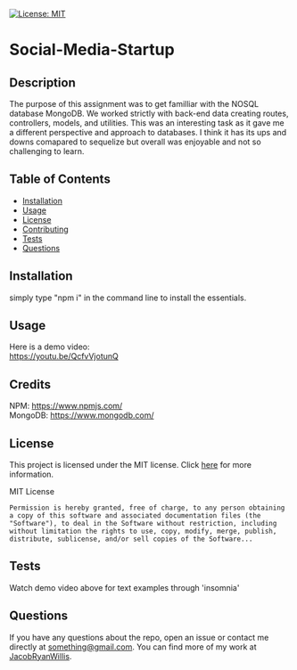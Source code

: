 
[![License: MIT](https://img.shields.io/badge/License-MIT-yellow.svg)](https://opensource.org/licenses/MIT)

# Social-Media-Startup

## Description

The purpose of this assignment was to get familliar with the NOSQL database MongoDB. We worked strictly with back-end data creating routes, controllers, models, and utilities. This was an interesting task as it gave me a different perspective and approach to databases. I think it has its ups and downs comapared to sequelize but overall was enjoyable and not so challenging to learn.

## Table of Contents

- [Installation](#installation)
- [Usage](#usage)
- [License](#license)
- [Contributing](#contributing)
- [Tests](#tests)
- [Questions](#questions)

## Installation

simply type "npm i" in the command line to install the essentials.

## Usage

Here is a demo video: <br> https://youtu.be/QcfvVjotunQ

## Credits

NPM: https://www.npmjs.com/ <br> MongoDB: https://www.mongodb.com/

## License

This project is licensed under the MIT license. Click [here](https://opensource.org/licenses/MIT) for more information.

MIT License

    Permission is hereby granted, free of charge, to any person obtaining a copy of this software and associated documentation files (the "Software"), to deal in the Software without restriction, including without limitation the rights to use, copy, modify, merge, publish, distribute, sublicense, and/or sell copies of the Software...

## Tests

Watch demo video above for text examples through 'insomnia'

## Questions

If you have any questions about the repo, open an issue or contact me directly at something@gmail.com. You can find more of my work at [JacobRyanWillis](https://github.com/JacobRyanWillis/).
